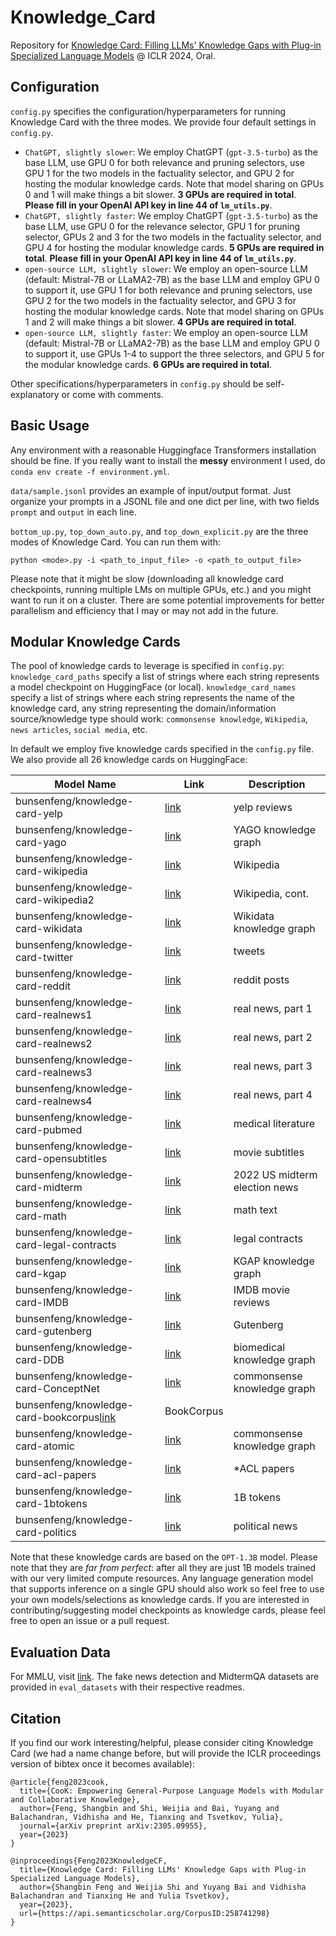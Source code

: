 # Knowledge_Card

Repository for [Knowledge Card: Filling LLMs' Knowledge Gaps with Plug-in Specialized Language Models](https://arxiv.org/abs/2305.09955) @ ICLR 2024, Oral.

## Configuration

`config.py` specifies the configuration/hyperparameters for running Knowledge Card with the three modes. We provide four default settings in `config.py`.

- `ChatGPT, slightly slower`: We employ ChatGPT (`gpt-3.5-turbo`) as the base LLM, use GPU 0 for both relevance and pruning selectors, use GPU 1 for the two models in the factuality selector, and GPU 2 for hosting the modular knowledge cards. Note that model sharing on GPUs 0 and 1 will make things a bit slower. **3 GPUs are required in total**. **Please fill in your OpenAI API key in line 44 of `lm_utils.py`**.
- `ChatGPT, slightly faster`: We employ ChatGPT (`gpt-3.5-turbo`) as the base LLM, use GPU 0 for the relevance selector, GPU 1 for pruning selector, GPUs 2 and 3 for the two models in the factuality selector, and GPU 4 for hosting the modular knowledge cards. **5 GPUs are required in total**. **Please fill in your OpenAI API key in line 44 of `lm_utils.py`**.
- `open-source LLM, slightly slower`: We employ an open-source LLM (default: Mistral-7B or LLaMA2-7B) as the base LLM and employ GPU 0 to support it, use GPU 1 for both relevance and pruning selectors, use GPU 2 for the two models in the factuality selector, and GPU 3 for hosting the modular knowledge cards. Note that model sharing on GPUs 1 and 2 will make things a bit slower. **4 GPUs are required in total**.
- `open-source LLM, slightly faster`: We employ an open-source LLM (default: Mistral-7B or LLaMA2-7B) as the base LLM and employ GPU 0 to support it, use GPUs 1-4 to support the three selectors, and GPU 5 for the modular knowledge cards. **6 GPUs are required in total**.

Other specifications/hyperparameters in `config.py` should be self-explanatory or come with comments.

 ## Basic Usage

 Any environment with a reasonable Huggingface Transformers installation should be fine. If you really want to install the **messy** environment I used, do `conda env create -f environment.yml`.

 `data/sample.jsonl` provides an example of input/output format. Just organize your prompts in a JSONL file and one dict per line, with two fields `prompt` and `output` in each line.

 `bottom_up.py`, `top_down_auto.py`, and `top_down_explicit.py` are the three modes of Knowledge Card. You can run them with:

 ```
 python <mode>.py -i <path_to_input_file> -o <path_to_output_file>
 ```

 Please note that it might be slow (downloading all knowledge card checkpoints, running multiple LMs on multiple GPUs, etc.) and you might want to run it on a cluster. There are some potential improvements for better parallelism and efficiency that I may or may not add in the future.

 ## Modular Knowledge Cards

 The pool of knowledge cards to leverage is specified in `config.py`: `knowledge_card_paths` specify a list of strings where each string represents a model checkpoint on HuggingFace (or local). `knowledge_card_names` specify a list of strings where each string represents the name of the knowledge card, any string representing the domain/information source/knowledge type should work: `commonsense knowledge`, `Wikipedia`, `news articles`, `social media`, etc.

 In default we employ five knowledge cards specified in the `config.py` file. We also provide all 26 knowledge cards on HuggingFace:

 | Model Name | Link | Description |
|------------|------|-------------|
|bunsenfeng/knowledge-card-yelp|[link](https://huggingface.co/bunsenfeng/knowledge-card-yelp)|yelp reviews|
|bunsenfeng/knowledge-card-yago|[link](https://huggingface.co/bunsenfeng/knowledge-card-yago)|YAGO knowledge graph|
|bunsenfeng/knowledge-card-wikipedia|[link](https://huggingface.co/bunsenfeng/knowledge-card-wikipedia)|Wikipedia|
|bunsenfeng/knowledge-card-wikipedia2|[link](https://huggingface.co/bunsenfeng/knowledge-card-wikipedia2)|Wikipedia, cont.|
|bunsenfeng/knowledge-card-wikidata|[link](https://huggingface.co/bunsenfeng/knowledge-card-wikidata)|Wikidata knowledge graph|
|bunsenfeng/knowledge-card-twitter|[link](https://huggingface.co/bunsenfeng/knowledge-card-twitter)|tweets|
|bunsenfeng/knowledge-card-reddit|[link](https://huggingface.co/bunsenfeng/knowledge-card-reddit)|reddit posts|
|bunsenfeng/knowledge-card-realnews1|[link](https://huggingface.co/bunsenfeng/knowledge-card-realnews1)|real news, part 1|
|bunsenfeng/knowledge-card-realnews2|[link](https://huggingface.co/bunsenfeng/knowledge-card-realnews2)|real news, part 2|
|bunsenfeng/knowledge-card-realnews3|[link](https://huggingface.co/bunsenfeng/knowledge-card-realnews3)|real news, part 3|
|bunsenfeng/knowledge-card-realnews4|[link](https://huggingface.co/bunsenfeng/knowledge-card-realnews4)|real news, part 4|
|bunsenfeng/knowledge-card-pubmed|[link](https://huggingface.co/bunsenfeng/knowledge-card-pubmed)|medical literature|
|bunsenfeng/knowledge-card-opensubtitles|[link](https://huggingface.co/bunsenfeng/knowledge-card-opensubtitles)|movie subtitles|
|bunsenfeng/knowledge-card-midterm|[link](https://huggingface.co/bunsenfeng/knowledge-card-midterm)|2022 US midterm election news|
|bunsenfeng/knowledge-card-math|[link](https://huggingface.co/bunsenfeng/knowledge-card-math)|math text|
|bunsenfeng/knowledge-card-legal-contracts|[link](https://huggingface.co/bunsenfeng/knowledge-card-legal-contracts)|legal contracts|
|bunsenfeng/knowledge-card-kgap|[link](https://huggingface.co/bunsenfeng/knowledge-card-kgap)|KGAP knowledge graph|
|bunsenfeng/knowledge-card-IMDB|[link](https://huggingface.co/bunsenfeng/knowledge-card-IMDB)|IMDB movie reviews|
|bunsenfeng/knowledge-card-gutenberg|[link](https://huggingface.co/bunsenfeng/knowledge-card-gutenberg)|Gutenberg|
|bunsenfeng/knowledge-card-DDB|[link](https://huggingface.co/bunsenfeng/knowledge-card-DDB)|biomedical knowledge graph|
|bunsenfeng/knowledge-card-ConceptNet|[link](https://huggingface.co/bunsenfeng/knowledge-card-ConceptNet)|commonsense knowledge graph|
|bunsenfeng/knowledge-card-bookcorpus[link](https://huggingface.co/bunsenfeng/knowledge-card-bookcorpus)|BookCorpus|
|bunsenfeng/knowledge-card-atomic|[link](https://huggingface.co/bunsenfeng/knowledge-card-atomic)|commonsense knowledge graph|
|bunsenfeng/knowledge-card-acl-papers|[link](https://huggingface.co/bunsenfeng/knowledge-card-acl-papers)|*ACL papers|
|bunsenfeng/knowledge-card-1btokens|[link](https://huggingface.co/bunsenfeng/knowledge-card-1btokens)|1B tokens|
|bunsenfeng/knowledge-card-politics|[link](https://huggingface.co/bunsenfeng/knowledge-card-politics)|political news|

Note that these knowledge cards are based on the `OPT-1.3B` model. Please note that they are *far from perfect*: after all they are just 1B models trained with our very limited compute resources. Any language generation model that supports inference on a single GPU should also work so feel free to use your own models/selections as knowledge cards. If you are interested in contributing/suggesting model checkpoints as knowledge cards, please feel free to open an issue or a pull request.

## Evaluation Data

For MMLU, visit [link](https://arxiv.org/abs/2009.03300). The fake news detection and MidtermQA datasets are provided in `eval_datasets` with their respective readmes.

## Citation

If you find our work interesting/helpful, please consider citing Knowledge Card (we had a name change before, but will provide the ICLR proceedings version of bibtex once it becomes available):
```
@article{feng2023cook,
  title={CooK: Empowering General-Purpose Language Models with Modular and Collaborative Knowledge},
  author={Feng, Shangbin and Shi, Weijia and Bai, Yuyang and Balachandran, Vidhisha and He, Tianxing and Tsvetkov, Yulia},
  journal={arXiv preprint arXiv:2305.09955},
  year={2023}
}

@inproceedings{Feng2023KnowledgeCF,
  title={Knowledge Card: Filling LLMs' Knowledge Gaps with Plug-in Specialized Language Models},
  author={Shangbin Feng and Weijia Shi and Yuyang Bai and Vidhisha Balachandran and Tianxing He and Yulia Tsvetkov},
  year={2023},
  url={https://api.semanticscholar.org/CorpusID:258741298}
}
```

